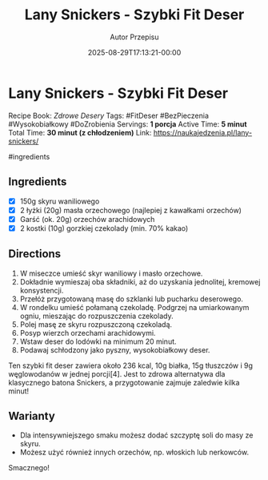 ﻿---
draft: true
title: "Lany Snickers - Szybki Fit Deser"
author: "Autor Przepisu"
recipe_image: images/recipe-headers/default.avif
date: 2025-08-29T17:13:21-00:00
categories: ["do-kategoryzacji"]
tags: ["draft"]
tagline: "Przepis do sformatowania"
servings: 4
prep_time: 15
cook: true
cook_time: 30
calories: 300
protein: 20
fat: 10
carbohydrate: 25
---
# Lany Snickers - Szybki Fit Deser

Recipe Book: *Zdrowe Desery*
Tags: #FitDeser #BezPieczenia #Wysokobiałkowy #DoZrobienia 
Servings: **1 porcja**
Active Time: **5 minut**
Total Time: **30 minut (z chłodzeniem)**
Link: https://naukajedzenia.pl/lany-snickers/

#ingredients 
## Ingredients
- [x] 150g skyru waniliowego
- [x] 2 łyżki (20g) masła orzechowego (najlepiej z kawałkami orzechów)
- [x] Garść (ok. 20g) orzechów arachidowych
- [x] 2 kostki (10g) gorzkiej czekolady (min. 70% kakao)

## Directions
1. W miseczce umieść skyr waniliowy i masło orzechowe.
2. Dokładnie wymieszaj oba składniki, aż do uzyskania jednolitej, kremowej konsystencji.
3. Przełóż przygotowaną masę do szklanki lub pucharku deserowego.
4. W rondelku umieść połamaną czekoladę. Podgrzej na umiarkowanym ogniu, mieszając do rozpuszczenia czekolady.
5. Polej masę ze skyru rozpuszczoną czekoladą.
6. Posyp wierzch orzechami arachidowymi.
7. Wstaw deser do lodówki na minimum 20 minut.
8. Podawaj schłodzony jako pyszny, wysokobiałkowy deser.

Ten szybki fit deser zawiera około 236 kcal, 10g białka, 15g tłuszczów i 9g węglowodanów w jednej porcji[4]. Jest to zdrowa alternatywa dla klasycznego batona Snickers, a przygotowanie zajmuje zaledwie kilka minut!

## Warianty
- Dla intensywniejszego smaku możesz dodać szczyptę soli do masy ze skyru.
- Możesz użyć również innych orzechów, np. włoskich lub nerkowców.

Smacznego!